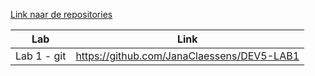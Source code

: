 [Link naar de repositories](https://github.com/JanaClaessens/DEV5-myportfolio)

| Lab        | Link           |
| ------------- |:-------------:|
| Lab 1 - git   | https://github.com/JanaClaessens/DEV5-LAB1 |